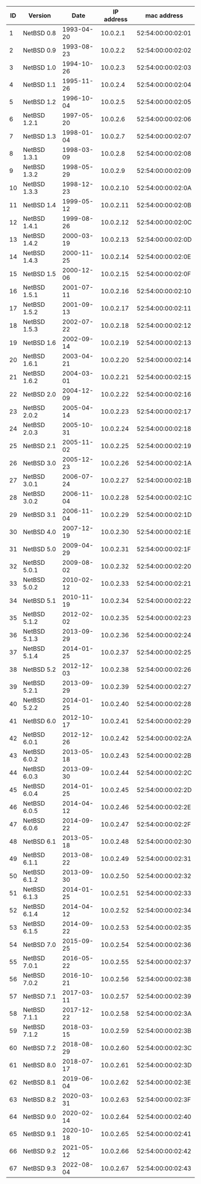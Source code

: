| ID | Version          | Date       | IP address | mac address       |
| -- | ---------------- | ---------- | ---------- | ----------------- |
|  1 | NetBSD 0.8       | 1993-04-20 | 10.0.2.1   | 52:54:00:00:02:01 |
|  2 | NetBSD 0.9       | 1993-08-23 | 10.0.2.2   | 52:54:00:00:02:02 |
|  3 | NetBSD 1.0       | 1994-10-26 | 10.0.2.3   | 52:54:00:00:02:03 |
|  4 | NetBSD 1.1       | 1995-11-26 | 10.0.2.4   | 52:54:00:00:02:04 |
|  5 | NetBSD 1.2       | 1996-10-04 | 10.0.2.5   | 52:54:00:00:02:05 |
|  6 | NetBSD 1.2.1     | 1997-05-20 | 10.0.2.6   | 52:54:00:00:02:06 |
|  7 | NetBSD 1.3       | 1998-01-04 | 10.0.2.7   | 52:54:00:00:02:07 |
|  8 | NetBSD 1.3.1     | 1998-03-09 | 10.0.2.8   | 52:54:00:00:02:08 |
|  9 | NetBSD 1.3.2     | 1998-05-29 | 10.0.2.9   | 52:54:00:00:02:09 |
| 10 | NetBSD 1.3.3     | 1998-12-23 | 10.0.2.10  | 52:54:00:00:02:0A |
| 11 | NetBSD 1.4       | 1999-05-12 | 10.0.2.11  | 52:54:00:00:02:0B |
| 12 | NetBSD 1.4.1     | 1999-08-26 | 10.0.2.12  | 52:54:00:00:02:0C |
| 13 | NetBSD 1.4.2     | 2000-03-19 | 10.0.2.13  | 52:54:00:00:02:0D |
| 14 | NetBSD 1.4.3     | 2000-11-25 | 10.0.2.14  | 52:54:00:00:02:0E |
| 15 | NetBSD 1.5       | 2000-12-06 | 10.0.2.15  | 52:54:00:00:02:0F |
| 16 | NetBSD 1.5.1     | 2001-07-11 | 10.0.2.16  | 52:54:00:00:02:10 |
| 17 | NetBSD 1.5.2     | 2001-09-13 | 10.0.2.17  | 52:54:00:00:02:11 |
| 18 | NetBSD 1.5.3     | 2002-07-22 | 10.0.2.18  | 52:54:00:00:02:12 |
| 19 | NetBSD 1.6       | 2002-09-14 | 10.0.2.19  | 52:54:00:00:02:13 |
| 20 | NetBSD 1.6.1     | 2003-04-21 | 10.0.2.20  | 52:54:00:00:02:14 |
| 21 | NetBSD 1.6.2     | 2004-03-01 | 10.0.2.21  | 52:54:00:00:02:15 |
| 22 | NetBSD 2.0       | 2004-12-09 | 10.0.2.22  | 52:54:00:00:02:16 |
| 23 | NetBSD 2.0.2     | 2005-04-14 | 10.0.2.23  | 52:54:00:00:02:17 |
| 24 | NetBSD 2.0.3     | 2005-10-31 | 10.0.2.24  | 52:54:00:00:02:18 |
| 25 | NetBSD 2.1       | 2005-11-02 | 10.0.2.25  | 52:54:00:00:02:19 |
| 26 | NetBSD 3.0       | 2005-12-23 | 10.0.2.26  | 52:54:00:00:02:1A |
| 27 | NetBSD 3.0.1     | 2006-07-24 | 10.0.2.27  | 52:54:00:00:02:1B |
| 28 | NetBSD 3.0.2     | 2006-11-04 | 10.0.2.28  | 52:54:00:00:02:1C |
| 29 | NetBSD 3.1       | 2006-11-04 | 10.0.2.29  | 52:54:00:00:02:1D |
| 30 | NetBSD 4.0       | 2007-12-19 | 10.0.2.30  | 52:54:00:00:02:1E |
| 31 | NetBSD 5.0       | 2009-04-29 | 10.0.2.31  | 52:54:00:00:02:1F |
| 32 | NetBSD 5.0.1     | 2009-08-02 | 10.0.2.32  | 52:54:00:00:02:20 |
| 33 | NetBSD 5.0.2     | 2010-02-12 | 10.0.2.33  | 52:54:00:00:02:21 |
| 34 | NetBSD 5.1       | 2010-11-19 | 10.0.2.34  | 52:54:00:00:02:22 |
| 35 | NetBSD 5.1.2     | 2012-02-02 | 10.0.2.35  | 52:54:00:00:02:23 |
| 36 | NetBSD 5.1.3     | 2013-09-29 | 10.0.2.36  | 52:54:00:00:02:24 |
| 37 | NetBSD 5.1.4     | 2014-01-25 | 10.0.2.37  | 52:54:00:00:02:25 |
| 38 | NetBSD 5.2       | 2012-12-03 | 10.0.2.38  | 52:54:00:00:02:26 |
| 39 | NetBSD 5.2.1     | 2013-09-29 | 10.0.2.39  | 52:54:00:00:02:27 |
| 40 | NetBSD 5.2.2     | 2014-01-25 | 10.0.2.40  | 52:54:00:00:02:28 |
| 41 | NetBSD 6.0       | 2012-10-17 | 10.0.2.41  | 52:54:00:00:02:29 |
| 42 | NetBSD 6.0.1     | 2012-12-26 | 10.0.2.42  | 52:54:00:00:02:2A |
| 43 | NetBSD 6.0.2     | 2013-05-18 | 10.0.2.43  | 52:54:00:00:02:2B |
| 44 | NetBSD 6.0.3     | 2013-09-30 | 10.0.2.44  | 52:54:00:00:02:2C |
| 45 | NetBSD 6.0.4     | 2014-01-25 | 10.0.2.45  | 52:54:00:00:02:2D |
| 46 | NetBSD 6.0.5     | 2014-04-12 | 10.0.2.46  | 52:54:00:00:02:2E |
| 47 | NetBSD 6.0.6     | 2014-09-22 | 10.0.2.47  | 52:54:00:00:02:2F |
| 48 | NetBSD 6.1       | 2013-05-18 | 10.0.2.48  | 52:54:00:00:02:30 |
| 49 | NetBSD 6.1.1     | 2013-08-22 | 10.0.2.49  | 52:54:00:00:02:31 |
| 50 | NetBSD 6.1.2     | 2013-09-30 | 10.0.2.50  | 52:54:00:00:02:32 |
| 51 | NetBSD 6.1.3     | 2014-01-25 | 10.0.2.51  | 52:54:00:00:02:33 |
| 52 | NetBSD 6.1.4     | 2014-04-12 | 10.0.2.52  | 52:54:00:00:02:34 |
| 53 | NetBSD 6.1.5     | 2014-09-22 | 10.0.2.53  | 52:54:00:00:02:35 |
| 54 | NetBSD 7.0       | 2015-09-25 | 10.0.2.54  | 52:54:00:00:02:36 |
| 55 | NetBSD 7.0.1     | 2016-05-22 | 10.0.2.55  | 52:54:00:00:02:37 |
| 56 | NetBSD 7.0.2     | 2016-10-21 | 10.0.2.56  | 52:54:00:00:02:38 |
| 57 | NetBSD 7.1       | 2017-03-11 | 10.0.2.57  | 52:54:00:00:02:39 |
| 58 | NetBSD 7.1.1     | 2017-12-22 | 10.0.2.58  | 52:54:00:00:02:3A |
| 59 | NetBSD 7.1.2     | 2018-03-15 | 10.0.2.59  | 52:54:00:00:02:3B |
| 60 | NetBSD 7.2       | 2018-08-29 | 10.0.2.60  | 52:54:00:00:02:3C |
| 61 | NetBSD 8.0       | 2018-07-17 | 10.0.2.61  | 52:54:00:00:02:3D |
| 62 | NetBSD 8.1       | 2019-06-04 | 10.0.2.62  | 52:54:00:00:02:3E |
| 63 | NetBSD 8.2       | 2020-03-31 | 10.0.2.63  | 52:54:00:00:02:3F |
| 64 | NetBSD 9.0       | 2020-02-14 | 10.0.2.64  | 52:54:00:00:02:40 |
| 65 | NetBSD 9.1       | 2020-10-18 | 10.0.2.65  | 52:54:00:00:02:41 |
| 66 | NetBSD 9.2       | 2021-05-12 | 10.0.2.66  | 52:54:00:00:02:42 |
| 67 | NetBSD 9.3       | 2022-08-04 | 10.0.2.67  | 52:54:00:00:02:43 |